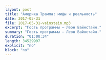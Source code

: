 ```yaml
---
layout: post
title: "Америка Трампа: мифы и реальность"
date: 2017-05-31
file: 2017-05-31-vainstein.mp3
excerpt: "Гость программы — Леон Вайнстайн."
summary: "Гость программы — Леон Вайнстайн."
duration: "01:00:34"
length: 34529997
explicit: "no"
block: "no"
---
```

